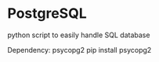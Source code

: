 # PostgreSQL
python script to easily handle SQL database

Dependency: psycopg2
pip install psycopg2

